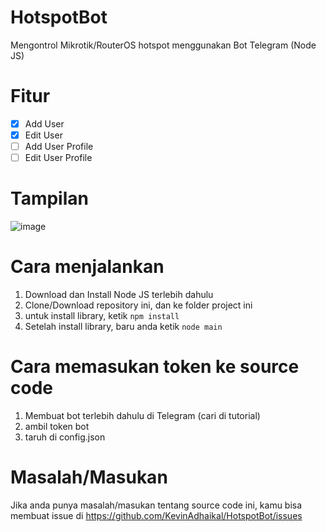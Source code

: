 # HotspotBot
Mengontrol Mikrotik/RouterOS hotspot menggunakan Bot Telegram (Node JS)
# Fitur
- [X] Add User
- [X] Edit User
- [ ] Add User Profile
- [ ] Edit User Profile 
# Tampilan
![image](https://user-images.githubusercontent.com/109958650/233017742-56a24e38-4f8d-4363-a39a-eabd7fac2492.png)
# Cara menjalankan
1. Download dan Install Node JS terlebih dahulu
2. Clone/Download repository ini, dan ke folder project ini
3. untuk install library, ketik `npm install`
4. Setelah install library, baru anda ketik `node main`
# Cara memasukan token ke source code
1. Membuat bot terlebih dahulu di Telegram (cari di tutorial)
2. ambil token bot
3. taruh di config.json
# Masalah/Masukan
Jika anda punya masalah/masukan tentang source code ini, kamu bisa membuat issue di https://github.com/KevinAdhaikal/HotspotBot/issues
